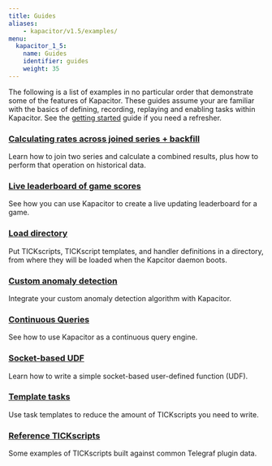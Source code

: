 ```yaml
---
title: Guides
aliases:
    - kapacitor/v1.5/examples/
menu:
  kapacitor_1_5:
    name: Guides
    identifier: guides
    weight: 35
---
```


The following is a list of examples in no particular order that demonstrate some of the features of Kapacitor.
These guides assume your are familiar with the basics of defining, recording, replaying and enabling tasks within Kapacitor.
See the [getting started](/kapacitor/v1.5/introduction/getting-started/) guide if you need a refresher.

### [Calculating rates across joined series + backfill](/kapacitor/v1.5/guides/join_backfill/)

Learn how to join two series and calculate a combined results, plus how to perform that operation on historical data.

### [Live leaderboard of game scores](/kapacitor/v1.5/guides/live_leaderboard/)

See how you can use Kapacitor to create a live updating leaderboard for a game.

### [Load directory](/kapacitor/v1.5/guides/load_directory/)

Put TICKscripts, TICKscript templates, and handler definitions in a directory,
from where they will be loaded when the Kapcitor daemon boots.

### [Custom anomaly detection](/kapacitor/v1.5/guides/anomaly_detection/)

Integrate your custom anomaly detection algorithm with Kapacitor.

### [Continuous Queries](/kapacitor/v1.5/guides/continuous_queries/)

See how to use Kapacitor as a continuous query engine.

### [Socket-based UDF](/kapacitor/v1.5/guides/socket_udf/)

Learn how to write a simple socket-based user-defined function (UDF).

### [Template tasks](/kapacitor/v1.5/guides/template_tasks/)

Use task templates to reduce the amount of TICKscripts you need to write.

### [Reference TICKscripts](/kapacitor/v1.5/guides/reference_scripts/)

Some examples of TICKscripts built against common Telegraf plugin data.
